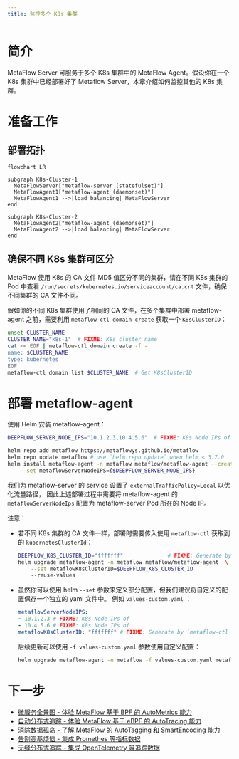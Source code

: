 ```yaml
---
title: 监控多个 K8s 集群
---
```


# 简介

MetaFlow Server 可服务于多个 K8s 集群中的 MetaFlow Agent。假设你在一个 K8s 集群中已经部署好了 Metaflow Server，本章介绍如何监控其他的 K8s 集群。

# 准备工作

## 部署拓扑

```mermaid
flowchart LR

subgraph K8s-Cluster-1
  MetaFlowServer["metaflow-server (statefulset)"]
  MetaFlowAgent1["metaflow-agent (daemonset)"]
  MetaFlowAgent1 -->|load balancing| MetaFlowServer
end

subgraph K8s-Cluster-2
  MetaFlowAgent2["metaflow-agent (daemonset)"]
  MetaFlowAgent2 -->|load balancing| MetaFlowServer
end
```

## 确保不同 K8s 集群可区分

MetaFlow 使用 K8s 的 CA 文件 MD5 值区分不同的集群，请在不同 K8s 集群的 Pod 中查看 `/run/secrets/kubernetes.io/serviceaccount/ca.crt` 文件，确保不同集群的 CA 文件不同。

假如你的不同 K8s 集群使用了相同的 CA 文件，在多个集群中部署 metaflow-agent 之前，需要利用 `metaflow-ctl domain create` 获取一个 `K8sClusterID`：
```bash
unset CLUSTER_NAME
CLUSTER_NAME="k8s-1"  # FIXME: K8s cluster name
cat << EOF | metaflow-ctl domain create -f -
name: $CLUSTER_NAME
type: kubernetes
EOF
metaflow-ctl domain list $CLUSTER_NAME  # Get K8sClusterID
```

# 部署 metaflow-agent

使用 Helm 安装 metaflow-agent：
```bash
DEEPFLOW_SERVER_NODE_IPS="10.1.2.3,10.4.5.6"  # FIXME: K8s Node IPs of metaflow-server

helm repo add metaflow https://metaflowys.github.io/metaflow
helm repo update metaflow # use `helm repo update` when helm < 3.7.0
helm install metaflow-agent -n metaflow metaflow/metaflow-agent --create-namespace \
    --set metaflowServerNodeIPS={$DEEPFLOW_SERVER_NODE_IPS}
```

我们为 metaflow-server 的 service 设置了 `externalTrafficPolicy=Local` 以优化流量路径，
因此上述部署过程中需要将 metaflow-agent 的 `metaflowServerNodeIps` 配置为 metaflow-server Pod 所在的 Node IP。

注意：
- 若不同 K8s 集群的 CA 文件一样，部署时需要传入使用 `metaflow-ctl` 获取到的 `kubernetesClusterId`：
  ```bash
  DEEPFLOW_K8S_CLUSTER_ID="fffffff"              # FIXME: Generate by `metaflow-ctl domain create`
  helm upgrade metaflow-agent -n metaflow metaflow/metaflow-agent  \
      --set metaflowK8sClusterID=$DEEPFLOW_K8S_CLUSTER_ID
      --reuse-values
  ```
- 虽然你可以使用 helm `--set` 参数来定义部分配置，但我们建议将自定义的配置保存一个独立的 yaml 文件中。
  例如 `values-custom.yaml` ：
  ```yaml
  metaflowServerNodeIPS:
  - 10.1.2.3 # FIXME: K8s Node IPs of 
  - 10.4.5.6 # FIXME: K8s Node IPs of 
  metaflowK8sClusterID: "fffffff" # FIXME: Generate by `metaflow-ctl domain create`
  ```
  后续更新可以使用 `-f values-custom.yaml` 参数使用自定义配置：
  ```bash
  helm upgrade metaflow-agent -n metaflow -f values-custom.yaml metaflow/metaflow-agent
  ```

# 下一步

- [微服务全景图 - 体验 MetaFlow 基于 BPF 的 AutoMetrics 能力](../auto-metrics/metrics-without-instrumentation/)
- [自动分布式追踪 - 体验 MetaFlow 基于 eBPF 的 AutoTracing 能力](../auto-tracing/tracing-without-instrumentation/)
- [消除数据孤岛 - 了解 MetaFlow 的 AutoTagging 和 SmartEncoding 能力](../auto-tagging/elimilate-data-silos/)
- [告别高基烦恼 - 集成 Promethes 等指标数据](../agent-integration/metrics/metrics-auto-tagging/)
- [无缝分布式追踪 - 集成 OpenTelemetry 等追踪数据](../agent-integration/tracing/tracing-without-blind-spot/)
